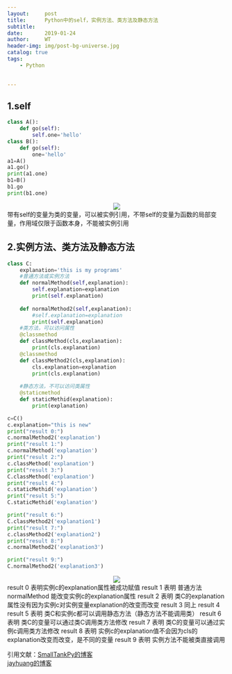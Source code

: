 ```yaml
---
layout:     post
title:      Python中的self，实例方法、类方法及静态方法
subtitle:   
date:       2019-01-24
author:     WT
header-img: img/post-bg-universe.jpg
catalog: true
tags:
    - Python

    
---
```



## 1.self
``` python
class A():
    def go(self):
        self.one='hello'
class B():
    def go(self):
        one='hello'
a1=A()
a1.go()
print(a1.one)
b1=B()
b1.go
print(b1.one)
```
<center><img src="http://www.spatial.pro/img/I20191024python1.png"   /></center>
带有self的变量为类的变量，可以被实例引用，不带self的变量为函数的局部变量，作用域仅限于函数本身，不能被实例引用


## 2.实例方法、类方法及静态方法
``` python
class C:
    explanation='this is my programs'
    #普通方法或实例方法
    def normalMethod(self,explanation):
        self.explanation=explanation
        print(self.explanation)
        
    def normalMethod2(self,explanation):
        #self.explanation=explanation
        print(self.explanation)
    #类方法，可以访问属性
    @classmethod
    def classMethod(cls,explanation):
        print(cls.explanation)
    @classmethod
    def classMethod2(cls,explanation):
        cls.explanation=explanation
        print(cls.explanation)       
        
    #静态方法，不可以访问类属性
    @staticmethod
    def staticMethid(explanation):
        print(explanation)

c=C()
c.explanation="this is new"
print("result 0:")
c.normalMethod2('explanation')
print("result 1:")
c.normalMethod('explanation')
print("result 2:")
c.classMethod('explanation')
print("result 3:")
C.classMethod('explanation')
print("result 4:")
c.staticMethid('explanation')
print("result 5:")
C.staticMethid('explanation')

print("result 6:")
C.classMethod2('explanation1')
print("result 7:")
c.classMethod2('explanation2')
print("result 8:")
c.normalMethod2('explanation3')

print("result 9:")
C.normalMethod2('explanation3')
```

<center><img src="http://www.spatial.pro/img/I20191024python2.png"   /></center>
result 0 表明实例c的explanation属性被成功赋值  
result 1 表明 普通方法 normalMethod 能改变实例c的explanation属性  
result 2 表明 类C的explanation属性没有因为实例c对实例变量explanation的改变而改变  
result 3 同上  
result 4 result 5 表明 类C和实例c都可以调用静态方法（静态方法不能调用类）  
result 6 表明 类C的变量可以通过类C调用类方法修改  
result 7 表明 类C的变量可以通过实例c调用类方法修改  
result 8 表明 实例c的explanation值不会因为cls的explanation改变而改变，是不同的变量  
result 9 表明 实例方法不能被类直接调用  


引用文献：[SmallTankPy的博客](https://blog.csdn.net/SmallTankPy/article/details/54945135)     
          [jayhuang的博客](https://www.cnblogs.com/jayliu/p/9030725.html)  
		
	  
  
  
  
